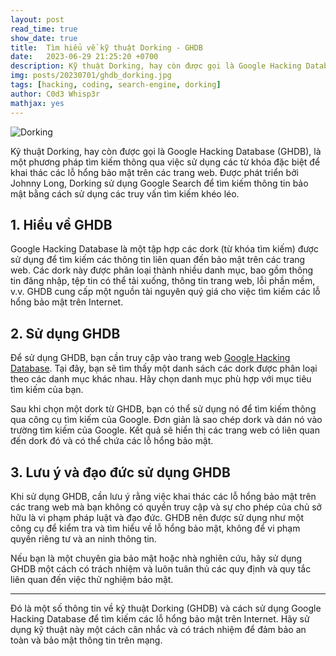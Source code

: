 ```yaml
---
layout: post
read_time: true
show_date: true
title:  Tìm hiểu về kỹ thuật Dorking - GHDB
date:   2023-06-29 21:25:20 +0700
description: Kỹ thuật Dorking, hay còn được gọi là Google Hacking Database (GHDB), là một phương pháp tìm kiếm thông qua việc sử dụng các từ khóa đặc biệt để khai thác các lỗ hổng bảo mật trên các trang web. Được phát triển bởi Johnny Long, Dorking sử dụng Google Search để tìm kiếm thông tin bảo mật bằng cách sử dụng các truy vấn tìm kiếm khéo léo.
img: posts/20230701/ghdb_dorking.jpg
tags: [hacking, coding, search-engine, dorking]
author: C0d3 Whisp3r
mathjax: yes
---
```

![Dorking](https://i.ytimg.com/vi/uWR1Jag48lg/maxresdefault.jpg)

Kỹ thuật Dorking, hay còn được gọi là Google Hacking Database (GHDB), là một phương pháp tìm kiếm thông qua việc sử dụng các từ khóa đặc biệt để khai thác các lỗ hổng bảo mật trên các trang web. Được phát triển bởi Johnny Long, Dorking sử dụng Google Search để tìm kiếm thông tin bảo mật bằng cách sử dụng các truy vấn tìm kiếm khéo léo.

## 1. Hiểu về GHDB

Google Hacking Database là một tập hợp các dork (từ khóa tìm kiếm) được sử dụng để tìm kiếm các thông tin liên quan đến bảo mật trên các trang web. Các dork này được phân loại thành nhiều danh mục, bao gồm thông tin đăng nhập, tệp tin có thể tải xuống, thông tin trang web, lỗi phần mềm, v.v. GHDB cung cấp một nguồn tài nguyên quý giá cho việc tìm kiếm các lỗ hổng bảo mật trên Internet.

## 2. Sử dụng GHDB

Để sử dụng GHDB, bạn cần truy cập vào trang web [Google Hacking Database](https://www.exploit-db.com/google-hacking-database). Tại đây, bạn sẽ tìm thấy một danh sách các dork được phân loại theo các danh mục khác nhau. Hãy chọn danh mục phù hợp với mục tiêu tìm kiếm của bạn.

Sau khi chọn một dork từ GHDB, bạn có thể sử dụng nó để tìm kiếm thông qua công cụ tìm kiếm của Google. Đơn giản là sao chép dork và dán nó vào trường tìm kiếm của Google. Kết quả sẽ hiển thị các trang web có liên quan đến dork đó và có thể chứa các lỗ hổng bảo mật.

## 3. Lưu ý và đạo đức sử dụng GHDB

Khi sử dụng GHDB, cần lưu ý rằng việc khai thác các lỗ hổng bảo mật trên các trang web mà bạn không có quyền truy cập và sự cho phép của chủ sở hữu là vi phạm pháp luật và đạo đức. GHDB nên được sử dụng như một công cụ để kiểm tra và tìm hiểu về lỗ hổng bảo mật, không để vi phạm quyền riêng tư và an ninh thông tin.

Nếu bạn là một chuyên gia bảo mật hoặc nhà nghiên cứu, hãy sử dụng GHDB một cách có trách nhiệm và luôn tuân thủ các quy định và quy tắc liên quan đến việc thử nghiệm bảo mật.

---

Đó là một số thông tin về kỹ thuật Dorking (GHDB) và cách sử dụng Google Hacking Database để tìm kiếm các lỗ hổng bảo mật trên Internet. Hãy sử dụng kỹ thuật này một cách cân nhắc và có trách nhiệm để đảm bảo an toàn và bảo mật thông tin trên mạng.
